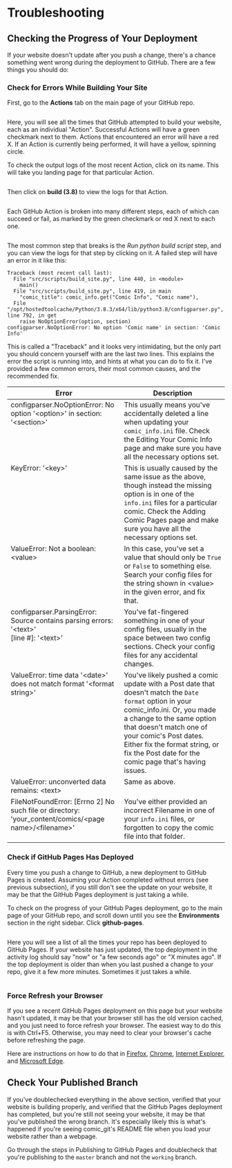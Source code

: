 # Troubleshooting

## Checking the Progress of Your Deployment

If your website doesn't update after you push a change, there's a chance something went wrong during the deployment to GitHub. There are a few things you should do:

### Check for Errors While Building Your Site

First, go to the **Actions** tab on the main page of your GitHub repo.

<figure><img src="../.gitbook/assets/troubleshooting01.png" alt=""><figcaption></figcaption></figure>

Here, you will see all the times that GitHub attempted to build your website, each as an individual "Action". Successful Actions will have a green checkmark next to them. Actions that encountered an error will have a red X. If an Action is currently being performed, it will have a yellow, spinning circle.

To check the output logs of the most recent Action, click on its name. This will take you landing page for that particular Action.

<figure><img src="../.gitbook/assets/troubleshooting02.png" alt=""><figcaption></figcaption></figure>

Then click on **build (3.8)** to view the logs for that Action.

<figure><img src="../.gitbook/assets/troubleshooting03.png" alt=""><figcaption></figcaption></figure>

Each GitHub Action is broken into many different steps, each of which can succeed or fail, as marked by the green checkmark or red X next to each one.

<figure><img src="../.gitbook/assets/troubleshooting04.png" alt=""><figcaption></figcaption></figure>

The most common step that breaks is the _Run python build script_ step, and you can view the logs for that step by clicking on it. A failed step will have an error in it like this:

```
Traceback (most recent call last):
  File "src/scripts/build_site.py", line 440, in <module>
    main()
  File "src/scripts/build_site.py", line 419, in main
    "comic_title": comic_info.get("Comic Info", "Comic name"),
  File "/opt/hostedtoolcache/Python/3.8.3/x64/lib/python3.8/configparser.py", line 792, in get
    raise NoOptionError(option, section)
configparser.NoOptionError: No option 'Comic name' in section: 'Comic Info'
```

This is called a "Traceback" and it looks very intimidating, but the only part you should concern yourself with are the last two lines. This explains the error the script is running into, and hints at what you can do to fix it. I've provided a few common errors, their most common causes, and the recommended fix.

<table><thead><tr><th valign="top">Error</th><th valign="top">Description</th></tr></thead><tbody><tr><td valign="top">configparser.NoOptionError: No option '&#x3C;option>' in section: '&#x3C;section>'</td><td valign="top">This usually means you've accidentally deleted a line when updating your <code>comic_info.ini</code> file. Check the Editing Your Comic Info page and make sure you have all the necessary options set.</td></tr><tr><td valign="top">KeyError: '&#x3C;key>'</td><td valign="top">This is usually caused by the same issue as the above, though instead the missing option is in one of the <code>info.ini</code> files for a particular comic. Check the Adding Comic Pages page and make sure you have all the necessary options set.</td></tr><tr><td valign="top">ValueError: Not a boolean: &#x3C;value></td><td valign="top">In this case, you've set a value that should only be <code>True</code> or <code>False</code> to something else. Search your config files for the string shown in &#x3C;value> in the given error, and fix that.</td></tr><tr><td valign="top">configparser.ParsingError: Source contains parsing errors: '&#x3C;text>'<br>    [line #]: '&#x3C;text>'</td><td valign="top">You've fat-fingered something in one of your config files, usually in the space between two config sections. Check your config files for any accidental changes.</td></tr><tr><td valign="top">ValueError: time data '&#x3C;date>' does not match format '&#x3C;format string>'</td><td valign="top">You've likely pushed a comic update with a Post date that doesn't match the <code>Date format</code> option in your comic_info.ini. Or, you made a change to the same option that doesn't match one of your comic's Post dates. Either fix the format string, or fix the Post date for the comic page that's having issues.</td></tr><tr><td valign="top">ValueError: unconverted data remains: &#x3C;text></td><td valign="top">Same as above.</td></tr><tr><td valign="top">FileNotFoundError: [Errno 2] No such file or directory: 'your_content/comics/&#x3C;page name>/&#x3C;filename>'</td><td valign="top">You've either provided an incorrect Filename in one of your <code>info.ini</code> files, or forgotten to copy the comic file into that folder.</td></tr></tbody></table>

### Check if GitHub Pages Has Deployed

Every time you push a change to GitHub, a new deployment to GitHub Pages is created. Assuming your Action completed without errors (see previous subsection), if you still don't see the update on your website, it may be that the GitHub Pages deployment is just taking a while.

To check on the progress of your GitHub Pages deployment, go to the main page of your GitHub repo, and scroll down until you see the **Environments** section in the right sidebar. Click **github-pages**.

<figure><img src="../.gitbook/assets/troubleshooting05.png" alt=""><figcaption></figcaption></figure>

Here you will see a list of all the times your repo has been deployed to GitHub Pages. If your website has just updated, the top deployment in the activity log should say "now" or "a few seconds ago" or "X minutes ago". If the top deployment is older than when you last pushed a change to your repo, give it a few more minutes. Sometimes it just takes a while.

<figure><img src="../.gitbook/assets/troubleshooting06.png" alt=""><figcaption></figcaption></figure>

### Force Refresh your Browser

If you see a recent GitHub Pages deployment on this page but your website hasn't updated, it may be that your browser still has the old version cached, and you just need to force refresh your browser. The easiest way to do this is with Ctrl+F5. Otherwise, you may need to clear your browser's cache before refreshing the page.

Here are instructions on how to do that in [Firefox](https://support.mozilla.org/en-US/kb/how-clear-firefox-cache), [Chrome](https://support.google.com/accounts/answer/32050), [Internet Explorer](https://support.microsoft.com/en-us/help/17438/windows-internet-explorer-view-delete-browsing-history), and [Microsoft Edge](https://support.microsoft.com/en-us/help/10607/microsoft-edge-view-delete-browser-history).

## Check Your Published Branch

If you've doublechecked everything in the above section, verified that your website is building properly, and verified that the GitHub Pages deployment has completed, but you're still not seeing your website, it may be that you've published the wrong branch. It's especially likely this is what's happened if you're seeing comic\_git's README file when you load your website rather than a webpage.

Go through the steps in Publishing to GitHub Pages and doublecheck that you're publishing to the `master` branch and not the `working` branch.
